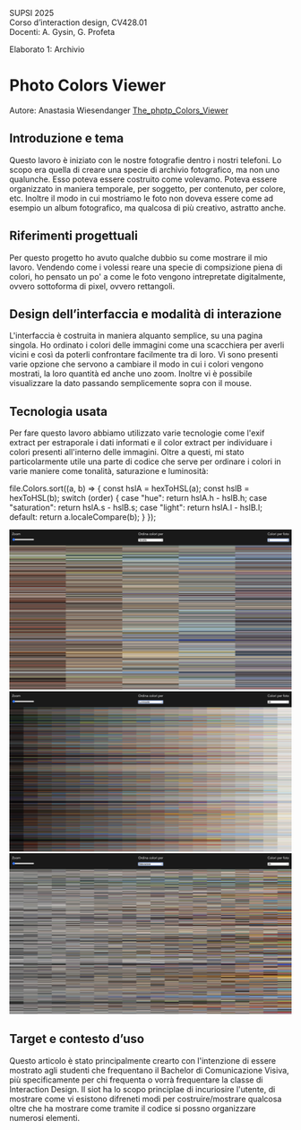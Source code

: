 SUPSI 2025  
Corso d’interaction design, CV428.01  
Docenti: A. Gysin, G. Profeta  

Elaborato 1: Archivio

# Photo Colors Viewer
Autore: Anastasia Wiesendanger
[The_phptp_Colors_Viewer](https://anastasiawiesendanger.github.io/The_Photo_Colors_Viewer/)


## Introduzione e tema
Questo lavoro è iniziato con le nostre fotografie dentro i nostri telefoni. Lo scopo era quella di creare una specie di archivio fotografico, ma non uno qualunche. Esso poteva essere costruito come volevamo. Poteva essere organizzato in maniera temporale, per soggetto, per contenuto, per colore, etc. Inoltre il modo in cui mostriamo le foto non doveva essere come ad esempio un album fotografico, ma qualcosa di più creativo, astratto anche. 


## Riferimenti progettuali
Per questo progetto ho avuto qualche dubbio su come mostrare il mio lavoro. Vendendo come i volessi reare una specie di compsizione piena di colori, ho pensato un po' a come le foto vengono intrepretate digitalmente, ovvero sottoforma di pixel, ovvero rettangoli.


## Design dell’interfaccia e modalità di interazione
L'interfaccia è costruita in maniera alquanto semplice, su una pagina singola. Ho ordinato i colori delle immagini come una scacchiera per averli vicini e così da poterli confrontare facilmente tra di loro. Vi sono presenti varie opzione che servono a cambiare il modo in cui i colori vengono mostrati, la loro quantità ed anche uno zoom. Inoltre vi è possibile visualizzare la dato passando semplicemente sopra con il mouse.

## Tecnologia usata
Per fare questo lavoro abbiamo utilizzato varie tecnologie come l'exif extract per estraporale i dati informati e il color extract per individuare i colori presenti all'interno delle immagini. Oltre a questi, mi stato particolarmente utile una parte di codice che serve per ordinare i colori in varie maniere come tonalità, saturazione e luminosità:


file.Colors.sort((a, b) => {
                    const hslA = hexToHSL(a);
                    const hslB = hexToHSL(b);
                    switch (order) {
                        case "hue":
                            return hslA.h - hslB.h;
                        case "saturation":
                            return hslA.s - hslB.s;
                        case "light":
                            return hslA.l - hslB.l;
                        default:
                            return a.localeCompare(b);
                    }
                });

[<img src="doc/cards.jpg" width="800" alt="Tonalità">]()
[<img src="doc/munari.jpg" width="800" alt="Luminosità">]() 
[<img src="doc/Saturazione.jpg" width="800" alt="Saturazione">]()             

## Target e contesto d’uso
Questo articolo è stato principalmente crearto con l'intenzione di essere mostrato agli studenti che frequentano il Bachelor di Comunicazione Visiva, più specificamente per chi frequenta o vorrà frequentare la classe di Interaction Design. Il siot ha lo scopo principlae di incuriosire l'utente, di mostrare come vi esistono difreneti modi per costruire/mostrare qualcosa oltre che ha mostrare come tramite il codice si possno organizzare numerosi elementi.


